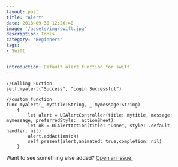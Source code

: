 ```yaml
---
layout: post
title: "Alert"
date: 2018-09-30 12:26:40
image: '/assets/img/swift.jpg'
description: Tools
category: 'Beginners'
tags:
- Swift


introduction: Default alert function for swift
---
```

```
//Calling Fuction
self.myalert("Success", "Login Successful")

//custom function
func myalert(_ mytitle:String, _ mymessage:String)
    {
        let alert = UIAlertController(title: mytitle, message: mymessage, preferredStyle: .actionSheet)
        let ok = UIAlertAction(title: "Done", style: .default, handler: nil)
        alert.addAction(ok)
        self.present(alert,animated: true,completion: nil)
    }
```

Want to see something else added? <a href="https://yugn27.github.io/contact/">Open an issue.</a>
